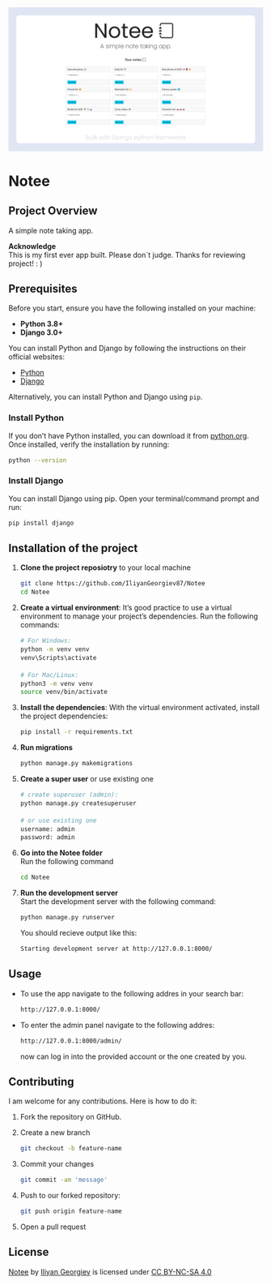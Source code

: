 ![Banner](banner.png)
# Notee

## Project Overview
A simple note taking app.

**Acknowledge**  
This is my first ever app built. Please don`t judge. Thanks for reviewing project! : )  


## Prerequisites
Before you start, ensure you have the following installed on your machine:

- **Python 3.8+**
- **Django 3.0+**

You can install Python and Django by following the instructions on their official websites:
- [Python](https://www.python.org/downloads/)
- [Django](https://www.djangoproject.com/)

Alternatively, you can install Python and Django using `pip`.

### Install Python
If you don’t have Python installed, you can download it from [python.org](https://www.python.org/downloads/). Once installed, verify the installation by running:

```bash
python --version
```

### Install Django

You can install Django using pip. Open your terminal/command prompt and run:

```bash
pip install django
```

## Installation of the project
1. **Clone the project reposiotry** to your local machine  
  
    ```bash
    git clone https://github.com/IliyanGeorgiev87/Notee
    cd Notee
    ```
2. **Create a virtual environment**: It’s good practice to use a virtual environment to manage your project’s dependencies. Run the following commands:
  
    ```bash
    # For Windows:
    python -m venv venv
    venv\Scripts\activate

    # For Mac/Linux:
    python3 -m venv venv
    source venv/bin/activate
    ```
3. **Install the dependencies**: With the virtual environment activated, install the project dependencies:
    ```bash
    pip install -r requirements.txt
    ```
4. **Run migrations**
    ```bash
    python manage.py makemigrations
    ```
5. **Create a super user** or use existing one
    ```bash
    # create superuser (admin):
    python manage.py createsuperuser

    # or use existing one
    username: admin
    password: admin
    ```
6. **Go into the Notee folder**  
Run the following command
    ```bash
    cd Notee
    ```
7. **Run the development server**  
Start the development server with the following command:
  
    ```bash
    python manage.py runserver
    ```
      
    You should recieve output like this:
    ```bash
    Starting development server at http://127.0.0.1:8000/
    ```
## Usage
  - To use the app navigate to the following addres in your search bar:
    
    ```bash
    http://127.0.0.1:8000/
    ```
  - To enter the admin panel navigate to the following addres:
    ```bash
    http://127.0.0.1:8000/admin/
    ```
    now can log in into the provided account or the one created by you.

## Contributing
I am welcome for any contributions. Here is how to do it:  
  
1. Fork the repository on GitHub.
2. Create a new branch
    ```bash
    git checkout -b feature-name
    ```
3. Commit your changes
    ```bash
    git commit -am 'message'
    ```
4. Push to our forked repository:
    
    ```bash
    git push origin feature-name
    ```
5. Open a pull request

## License

<p xmlns:cc="http://creativecommons.org/ns#" xmlns:dct="http://purl.org/dc/terms/"><a property="dct:title" rel="cc:attributionURL" href="https://github.com/IliyanGeorgiev87/Notee">Notee</a> by <a rel="cc:attributionURL dct:creator" property="cc:attributionName" href="https://github.com/IliyanGeorgiev87">Iliyan Georgiev</a> is licensed under <a href="https://creativecommons.org/licenses/by-nc-sa/4.0/?ref=chooser-v1" target="_blank" rel="license noopener noreferrer" style="display:inline-block;">CC BY-NC-SA 4.0<img style="height:22px!important;margin-left:3px;vertical-align:text-bottom;" src="https://mirrors.creativecommons.org/presskit/icons/cc.svg?ref=chooser-v1" alt=""><img style="height:22px!important;margin-left:3px;vertical-align:text-bottom;" src="https://mirrors.creativecommons.org/presskit/icons/by.svg?ref=chooser-v1" alt=""><img style="height:22px!important;margin-left:3px;vertical-align:text-bottom;" src="https://mirrors.creativecommons.org/presskit/icons/nc.svg?ref=chooser-v1" alt=""><img style="height:22px!important;margin-left:3px;vertical-align:text-bottom;" src="https://mirrors.creativecommons.org/presskit/icons/sa.svg?ref=chooser-v1" alt=""></a></p>
